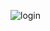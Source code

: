 ![login](https://user-images.githubusercontent.com/57498198/83954932-c4875700-a877-11ea-8353-eb402529b6d5.jpg)
